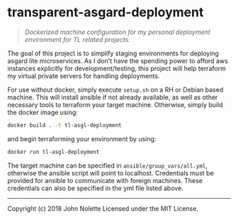 # transparent-asgard-deployment
> *Dockerized machine configuration for my personal deployment environment for TL related projects.*

The goal of this project is to simplify staging environments for deploying asgard lite microservices. As I don't have the spending power to afford aws instances explicitly for development/testing, this project will help terraform my virtual private servers for handling deployments.

For use without docker, simply execute `setup.sh` on a RH or Debian based machine. This will install ansible if not already available, as well as other necessary tools to terraform your target machine. Otherwise, simply build the docker image using:

```sh
docker build . -t tl-asgl-deployment
```

and begin terraforming your environment by using:

```sh
docker run tl-asgl-deployment
```

The target machine can be specified in `ansible/group_vars/all.yml`, otherwise the ansible script will point to localhost. Credentials must be provided for ansible to communicate with foreign machines. These credentials can also be specified in the yml file listed above.

---

Copyright (c) 2018 John Nolette Licensed under the MIT License.
